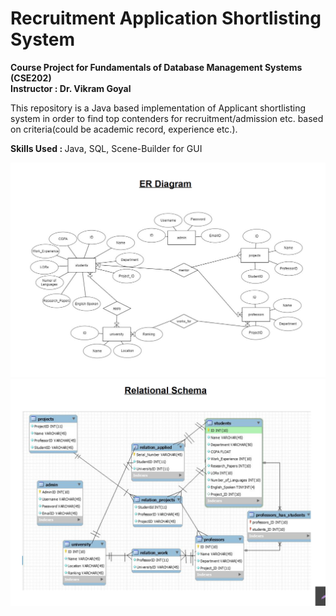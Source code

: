 # Recruitment Application Shortlisting System

<b> Course Project for Fundamentals of Database Management Systems (CSE202) <br>
Instructor : Dr. Vikram Goyal </b>
  
This repository is a Java based implementation of Applicant shortlisting system in order to find top contenders for recruitment/admission etc. based on criteria(could be academic record, experience etc.).

<b> Skills Used : </b>
Java, SQL, Scene-Builder for GUI

<img src="ER-Diagram.png">
<img src="Relational_Schema.png">
